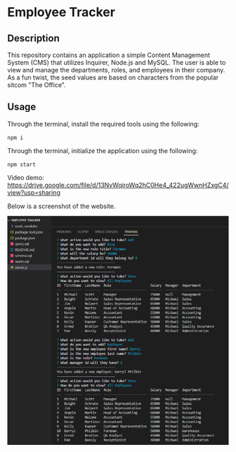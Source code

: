 # Employee Tracker

## Description
This repository contains an application a simple Content Management System (CMS) that utilizes Inquirer, Node.js and MySQL. The user is able to view and manage the departments, roles, and employees in their company. As a fun twist, the seed values are based on characters from the popular sitcom "The Office".  

## Usage

Through the terminal, install the required tools using the following: 

```
npm i
```

Through the terminal, initialize the application using the following:

```
npm start
```

Video demo: https://drive.google.com/file/d/13NvWqiroWq2hC0He4_422ugWwnHZxgC4/view?usp=sharing

Below is a screenshot of the website. 

![alt text](images/screenshot.png)